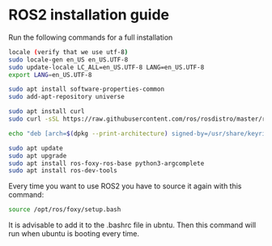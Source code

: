 # ROS2 installation guide

Run the following commands for a full installation

```bash
locale (verify that we use utf-8)
sudo locale-gen en_US en_US.UTF-8
sudo update-locale LC_ALL=en_US.UTF-8 LANG=en_US.UTF-8
export LANG=en_US.UTF-8

sudo apt install software-properties-common
sudo add-apt-repository universe

sudo apt install curl
sudo curl -sSL https://raw.githubusercontent.com/ros/rosdistro/master/ros.key -o /usr/share/keyrings/ros-archive-keyring.gpg

echo "deb [arch=$(dpkg --print-architecture) signed-by=/usr/share/keyrings/ros-archive-keyring.gpg] http://packages.ros.org/ros2/ubuntu $(. /etc/os-release && echo $UBUNTU_CODENAME) main" | sudo tee /etc/apt/sources.list.d/ros2.list > /dev/null

sudo apt update
sudo apt upgrade
sudo apt install ros-foxy-ros-base python3-argcomplete
sudo apt install ros-dev-tools
```

Every time you want to use ROS2 you have to source it again with this command:

```bash
source /opt/ros/foxy/setup.bash
```

It is advisable to add it to the .bashrc file in ubntu. Then this command will run when ubuntu is booting every time.
